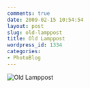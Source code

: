 ```yaml
---
comments: true
date: 2009-02-15 10:54:54
layout: post
slug: old-lamppost
title: Old Lamppost
wordpress_id: 1334
categories:
- PhotoBlog
---
```


![Old Lamppost](http://ryanfitzer.com/main/wp-content/uploads/2009/02/old-lamp-post.jpg)
